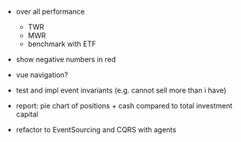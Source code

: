 
- over all performance
  - TWR
  - MWR
  - benchmark with ETF

- show negative numbers in red

- vue navigation?

- test and impl event invariants (e.g. cannot sell more than i have)

- report: pie chart of positions + cash compared to total investment capital

- refactor to EventSourcing and CQRS with agents
